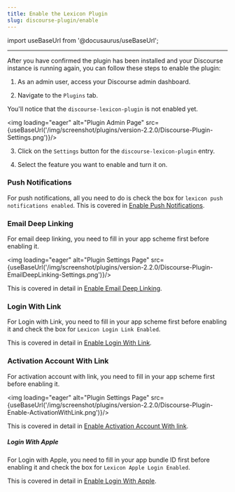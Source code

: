 ```yaml
---
title: Enable the Lexicon Plugin
slug: discourse-plugin/enable
---
```


import useBaseUrl from '@docusaurus/useBaseUrl';

---

After you have confirmed the plugin has been installed and your Discourse instance is running again, you can follow these steps to enable the plugin:

1. As an admin user, access your Discourse admin dashboard.

2. Navigate to the `Plugins` tab.

You'll notice that the `discourse-lexicon-plugin` is not enabled yet.

<img loading="eager" alt="Plugin Admin Page" src={useBaseUrl('/img/screenshot/plugins/version-2.2.0/Discourse-Plugin-Settings.png')}/>

3. Click on the `Settings` button for the `discourse-lexicon-plugin` entry.

4. Select the feature you want to enable and turn it on.

### Push Notifications

For push notifications, all you need to do is check the box for `lexicon push notifications enabled`. This is covered in [Enable Push Notifications](./push-notifications/setup/enable-push-notifications.md).

### Email Deep Linking

For email deep linking, you need to fill in your app scheme first before enabling it.

<img loading="eager" alt="Plugin Settings Page" src={useBaseUrl('/img/screenshot/plugins/version-2.2.0/Discourse-Plugin-EmailDeepLinking-Settings.png')}/>

This is covered in detail in [Enable Email Deep Linking](./email-deep-linking/setup/enable-email-deep-linking.md).

### Login With Link

For Login with Link, you need to fill in your app scheme first before enabling it and check the box for `Lexicon Login Link Enabled`.

This is covered in detail in [Enable Login With Link](./login-with-link/setup/enable-login-with-link.md).

### Activation Account With Link

For activation account with link, you need to fill in your app scheme first before enabling it.

<img loading="eager" alt="Plugin Settings Page" src={useBaseUrl('/img/screenshot/plugins/version-2.2.0/Discourse-Plugin-Enable-ActivationWithLink.png')}/>

This is covered in detail in [Enable Activation Account With link](./activation-with-link/setup/enable-activate-with-link.md).

##### Login With Apple

For Login with Apple, you need to fill in your app bundle ID first before enabling it and check the box for `Lexicon Apple Login Enabled`.

This is covered in detail in [Enable Login With Apple](./login-with-apple/setup/enable-login-with-apple.md).
